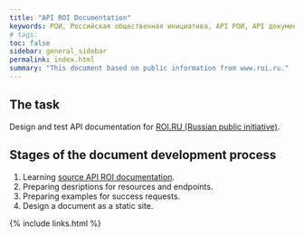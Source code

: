 ```yaml
---
title: "API ROI Documentation"
keywords: РОИ, Российская общественная инициатива, API РОИ, API документация, технический писатель, технический писатель фриланс, технический писатель удаленно
# tags:
toc: false
sidebar: general_sidebar
permalink: index.html
summary: "This document based on public information from www.roi.ru."
---
```


## The task

Design and test API documentation for [ROI.RU (Russian public initiative)](https://www.roi.ru).

## Stages of the document development process

1. Learning [source API ROI documentation](https://www.roi.ru/page/api/).
2. Preparing desriptions for resources and endpoints.
3. Preparing examples for success requests.
4. Design a document as a static site.


{% include links.html %}
